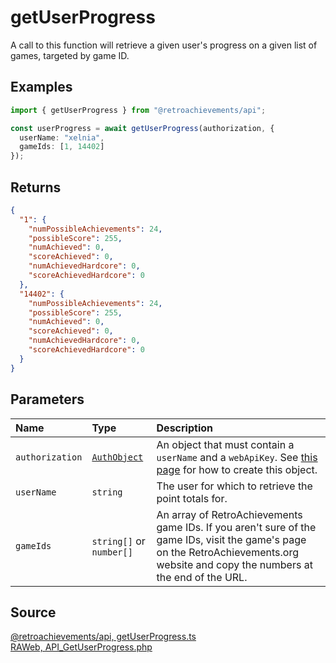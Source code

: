 # getUserProgress

A call to this function will retrieve a given user's progress on a given list of games, targeted by game ID.

## Examples

```ts
import { getUserProgress } from "@retroachievements/api";

const userProgress = await getUserProgress(authorization, {
  userName: "xelnia",
  gameIds: [1, 14402]
});
```

## Returns

```json
{
  "1": {
    "numPossibleAchievements": 24,
    "possibleScore": 255,
    "numAchieved": 0,
    "scoreAchieved": 0,
    "numAchievedHardcore": 0,
    "scoreAchievedHardcore": 0
  },
  "14402": {
    "numPossibleAchievements": 24,
    "possibleScore": 255,
    "numAchieved": 0,
    "scoreAchieved": 0,
    "numAchievedHardcore": 0,
    "scoreAchievedHardcore": 0
  }
}
```

## Parameters

| Name            | Type                                        | Description                                                                                                                                                                        |
| :-------------- | :------------------------------------------ | :--------------------------------------------------------------------------------------------------------------------------------------------------------------------------------- |
| `authorization` | [`AuthObject`](/v1/data-models/auth-object) | An object that must contain a `userName` and a `webApiKey`. See [this page](/getting-started) for how to create this object.                                                       |
| `userName`      | `string`                                    | The user for which to retrieve the point totals for.                                                                                                                               |
| `gameIds`       | `string[]` or `number[]`                    | An array of RetroAchievements game IDs. If you aren't sure of the game IDs, visit the game's page on the RetroAchievements.org website and copy the numbers at the end of the URL. |

## Source

[@retroachievements/api, getUserProgress.ts](https://github.dev/retroachievements/retroachievements-api-js/blob/main/src/user/getUserProgress.ts)  
[RAWeb, API_GetUserProgress.php](https://github.dev/RetroAchievements/RAWeb/blob/master/public/API/API_GetUserProgress.php)
